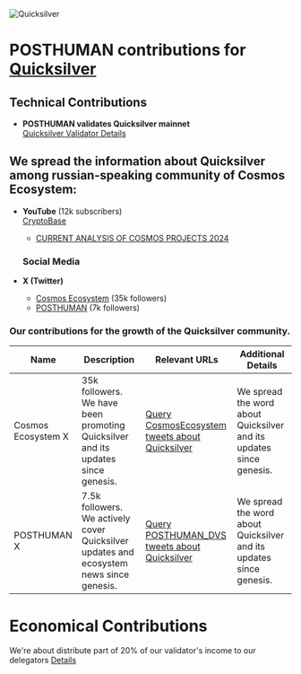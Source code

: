![Quicksilver](https://user-images.githubusercontent.com/92199696/209478002-08b59468-dfcf-4c4b-bcec-605853e5864d.png)

# POSTHUMAN contributions for [Quicksilver](https://quicksilver.zone/)

## Technical Contributions
- **POSTHUMAN validates Quicksilver mainnet**  
  [Quicksilver Validator Details]()
  
## We spread the information about Quicksilver among russian-speaking community of Cosmos Ecosystem:
- **YouTube** (12k subscribers)  
  [CryptoBase](https://www.youtube.com/@CRYPTOBASED)
   - [CURRENT ANALYSIS OF COSMOS PROJECTS 2024](https://www.youtube.com/watch?v=MCsFOisC8IA&t=766s)

  ### Social Media
- **X (Twitter)**  
  - [Cosmos Ecosystem](https://x.com/CosmosEcosystem) (35k followers)  
  - [POSTHUMAN](https://x.com/POSTHUMAN_DVS) (7k followers)
  
### Our contributions for the growth of the Quicksilver community.

| Name               | Description                                              | Relevant URLs                                                                                      | Additional Details                                          |
|--------------------|-----------------------------------------------------------|---------------------------------------------------------------------------------------------------|--------------------------------------------------------------|
| Cosmos Ecosystem X | 35k followers. We have been promoting Quicksilver and its updates since genesis. | [Query CosmosEcosystem tweets about Quicksilver](https://x.com/search?q=from%3ACosmosEcosystem%20(quicksilverzone%20)&src=typed_query&f=live) | We spread the word about Quicksilver and its updates since genesis. |
| POSTHUMAN X        | 7.5k followers. We actively cover Quicksilver updates and ecosystem news since genesis. | [Query POSTHUMAN_DVS tweets about Quicksilver](https://x.com/search?q=from%3APOSTHUMAN_DVS%20(quicksilverzone%20)&src=typed_query&f=live) | We spread the word about Quicksilver and its updates since genesis. |

# Economical Contributions
 We're about distribute part of 20% of our validator's income to our delegators [Details](https://posthuman.digital/phmn)
